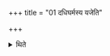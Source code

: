 +++
title = "01 दधिघर्मस्य यजेति"

+++

<details><summary>थिते</summary>

दधिघर्मस्य यजेति १
</details>
